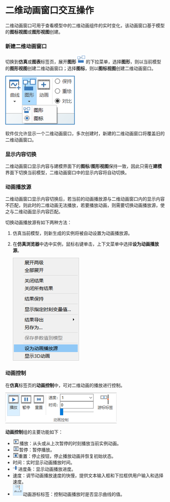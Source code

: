 # 二维动画窗口交互操作

二维动画窗口可用于查看模型中的二维动画组件的实时变化，该动画窗口基于模型的**图标视图**或**图形视图**创建。

### 新建二维动画窗口

切换到**仿真**或**图表**标签页，展开**图形**<img src="2AnimationWindowInteraction.assets/图形图标.png" alt="图形图标" style="zoom:67%;" />的下拉菜单，选择**图形**，则以当前模型的**图形视图**创建二维动画窗口；选择**图标**，则以**图标视图**创建二维动画窗口。

![图形菜单](2AnimationWindowInteraction.assets/图形菜单.png)

软件仅允许显示一个二维动画窗口，多次创建时，新建的二维动画窗口将覆盖旧的二维动画窗口。

### 显示内容切换

二维动画窗口显示内容与建模界面下的**图标**/**图形视图**保持一致，因此只需在**建模**界面下切换当前模型，二维动画窗口中的显示内容将自动切换。

### 动画播放源

二维动画窗口显示内容切换后，若当前的动画播放源与二维动画窗口内的显示内容不匹配，则此时的二维动画无法播放，若要播放动画，则需要切换动画播放源，使之与二维动画显示内容匹配。

切换动画播放源有如下两种方法：

1. 仿真当前模型，则新生成的实例将被自动设置为动画播放源。

2. 在**仿真浏览器**中选中实例，鼠标右键单击，上下文菜单中选择**设为动画播放源**。

   ![设为动画播放源](2AnimationWindowInteraction.assets/设为动画播放源.png)

### 动画控制

在**仿真**标签页的**动画控制**中，可对二维动画的播放进行控制。

![动画控制](2AnimationWindowInteraction.assets/动画控制.png)

**动画控制**组的主要功能如下：

- ![播放](2AnimationWindowInteraction.assets/播放.png)播放：从头或从上次暂停的时刻播放当前实例动画。
- ![暂停播放](2AnimationWindowInteraction.assets/暂停播放.png)暂停：暂停播放。
- ![重置](2AnimationWindowInteraction.assets/重置.png)重置：停止按钮，停止播放动画并恢复初始状态。
- 时间：实时显示动画播放时间。
- ![进度条](2AnimationWindowInteraction.assets/进度条.png)进度条：显示动画播放进度。
- 速度：调节动画播放速度的快慢，提供文本输入框和下拉框供用户输入和选择速度。
- <img src="2AnimationWindowInteraction.assets/动画游标.png" alt="动画游标" style="zoom: 50%;" />动画游标标签：控制动画播放时是否显示曲线的值。